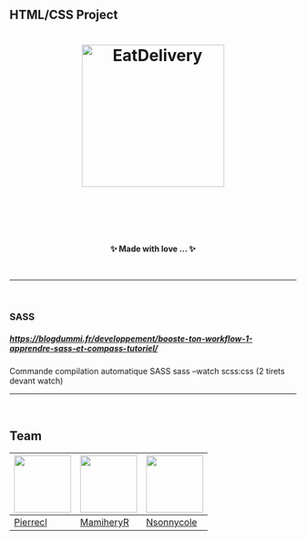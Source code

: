 ## HTML/CSS Project

<h1 align="center">
	<img width="250" src="https://rawgit.com/lpdw/axa-GP5/master/temp/OJ91BD0.jpg" alt="EatDelivery">
	<br>
	<br>
</h1>

<br>
<br>

<p align="center">
	<b>✨ Made with love ... ✨</b>
</p>

<br>

---

<br>

### SASS

##### https://blogdummi.fr/developpement/booste-ton-workflow-1-apprendre-sass-et-compass-tutoriel/

Commande compilation automatique SASS
sass –watch scss:css (2 tirets devant watch)

---

<br>

## Team

<img width="100" src="https://rawgit.com/lpdw/eatDelivery/master/temp/pierrecl.png"> | <img width="100" src="https://avatars1.githubusercontent.com/u/18123987?v=3&s=400"> | <img width="100" src="https://avatars2.githubusercontent.com/u/17177681?v=3&s=400">
---|---|---
[Pierrecl](https://github.com/pierrecl) | [MamiheryR](https://github.com/mamiheryR) | [Nsonnycole](https://github.com/nsonnycole)
